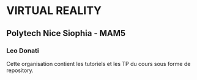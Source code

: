 # VIRTUAL REALITY
## Polytech Nice Siophia - MAM5
### Leo Donati

Cette organisation contient les tutoriels et les TP du cours sous forme de repository.


